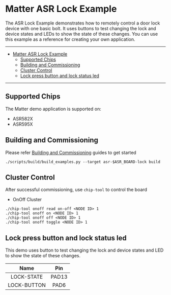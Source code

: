 # Matter ASR Lock Example

The ASR Lock Example demonstrates how to remotely control a door lock device
with one basic bolt. It uses buttons to test changing the lock and device states
and LEDs to show the state of these changes. You can use this example as a
reference for creating your own application.

---

-   [Matter ASR Lock Example](#matter-asr-lock-example)
    -   [Supported Chips](#supported-chips)
    -   [Building and Commissioning](#building-and-commissioning)
    -   [Cluster Control](#cluster-control)
    -   [Lock press button and lock status led](#lock-press-button-and-lock-status-led)

---

## Supported Chips

The Matter demo application is supported on:

-   ASR582X
-   ASR595X

## Building and Commissioning

Please refer
[Building and Commissioning](../../../docs/guides/asr_getting_started_guide.md#building-the-example-application)
guides to get started

```
./scripts/build/build_examples.py --target asr-$ASR_BOARD-lock build
```

## Cluster Control

After successful commissioning, use `chip-tool` to control the board

-   OnOff Cluster

```
./chip-tool onoff read on-off <NODE ID> 1
./chip-tool onoff on <NODE ID> 1
./chip-tool onoff off <NODE ID> 1
./chip-tool onoff toggle <NODE ID> 1
```

## Lock press button and lock status led

This demo uses button to test changing the lock and device states and LED to
show the state of these changes.

|    Name     |  Pin  |
| :---------: | :---: |
| LOCK-STATE  | PAD13 |
| LOCK-BUTTON | PAD6  |
